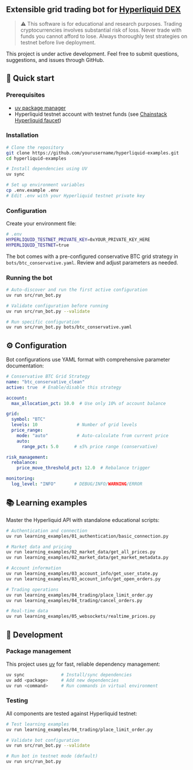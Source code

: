 ## Extensible grid trading bot for [Hyperliquid DEX](https://hyperliquid.xyz)

> ⚠️ This software is for educational and research purposes. Trading cryptocurrencies involves substantial risk of loss. Never trade with funds you cannot afford to lose. Always thoroughly test strategies on testnet before live deployment.

This project is under active development. Feel free to submit questions, suggestions, and issues through GitHub.

## 🚀 Quick start

### **Prerequisites**
- [uv package manager](https://github.com/astral-sh/uv)
- Hyperliquid testnet account with testnet funds (see [Chainstack Hyperliquid faucet](https://faucet.chainstack.com/hyperliquid-testnet-faucet))

### **Installation**

```bash
# Clone the repository
git clone https://github.com/yourusername/hyperliquid-examples.git
cd hyperliquid-examples

# Install dependencies using UV
uv sync

# Set up environment variables
cp .env.example .env
# Edit .env with your Hyperliquid testnet private key
```

### **Configuration**

Create your environment file:
```bash
# .env
HYPERLIQUID_TESTNET_PRIVATE_KEY=0xYOUR_PRIVATE_KEY_HERE
HYPERLIQUID_TESTNET=true
```

The bot comes with a pre-configured conservative BTC grid strategy in `bots/btc_conservative.yaml`. Review and adjust parameters as needed.

### **Running the bot**

```bash
# Auto-discover and run the first active configuration
uv run src/run_bot.py

# Validate configuration before running
uv run src/run_bot.py --validate

# Run specific configuration
uv run src/run_bot.py bots/btc_conservative.yaml
```

## ⚙️ Configuration

Bot configurations use YAML format with comprehensive parameter documentation:

```yaml
# Conservative BTC Grid Strategy
name: "btc_conservative_clean"
active: true  # Enable/disable this strategy

account:
  max_allocation_pct: 10.0  # Use only 10% of account balance

grid:
  symbol: "BTC"
  levels: 10               # Number of grid levels
  price_range:
    mode: "auto"           # Auto-calculate from current price
    auto:
      range_pct: 5.0      # ±5% price range (conservative)

risk_management:
  rebalance:
    price_move_threshold_pct: 12.0  # Rebalance trigger

monitoring:
  log_level: "INFO"       # DEBUG/INFO/WARNING/ERROR
```

## 📚 Learning examples

Master the Hyperliquid API with standalone educational scripts:

```bash
# Authentication and connection
uv run learning_examples/01_authentication/basic_connection.py

# Market data and pricing
uv run learning_examples/02_market_data/get_all_prices.py
uv run learning_examples/02_market_data/get_market_metadata.py

# Account information
uv run learning_examples/03_account_info/get_user_state.py
uv run learning_examples/03_account_info/get_open_orders.py

# Trading operations
uv run learning_examples/04_trading/place_limit_order.py
uv run learning_examples/04_trading/cancel_orders.py

# Real-time data
uv run learning_examples/05_websockets/realtime_prices.py
```

## 🔧 Development

### **Package management**
This project uses [uv](https://github.com/astral-sh/uv) for fast, reliable dependency management:

```bash
uv sync              # Install/sync dependencies
uv add <package>     # Add new dependencies
uv run <command>     # Run commands in virtual environment
```

### **Testing**
All components are tested against Hyperliquid testnet:

```bash
# Test learning examples
uv run learning_examples/04_trading/place_limit_order.py

# Validate bot configuration
uv run src/run_bot.py --validate

# Run bot in testnet mode (default)
uv run src/run_bot.py
```
